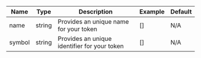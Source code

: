 |Name|Type|Description|Example|Default|
|--- |---|---|---|---|
|name|string|Provides an unique name for your token|[]|N/A|
|symbol|string|Provides an unique identifier for your token|[]|N/A|


